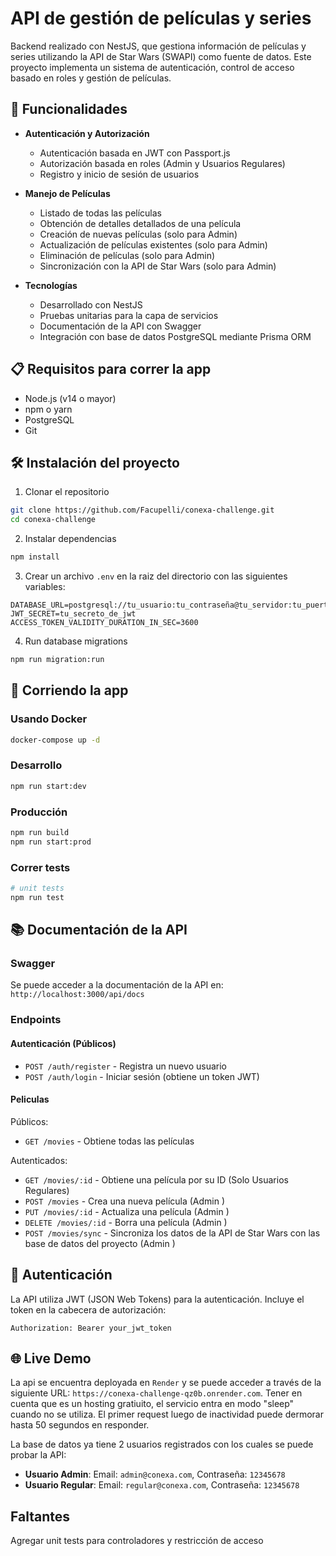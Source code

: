# API de gestión de películas y series

Backend realizado con NestJS, que gestiona información de películas y series utilizando la API de Star Wars (SWAPI) como fuente de datos. Este proyecto implementa un sistema de autenticación, control de acceso basado en roles y gestión de películas.

## 🚀 Funcionalidades

- **Autenticación y Autorización**

  - Autenticación basada en JWT con Passport.js
  - Autorización basada en roles (Admin y Usuarios Regulares)
  - Registro y inicio de sesión de usuarios

- **Manejo de Películas**

  - Listado de todas las películas
  - Obtención de detalles detallados de una película
  - Creación de nuevas películas (solo para Admin)
  - Actualización de películas existentes (solo para Admin)
  - Eliminación de películas (solo para Admin)
  - Sincronización con la API de Star Wars (solo para Admin)

- **Tecnologías**
  - Desarrollado con NestJS
  - Pruebas unitarias para la capa de servicios
  - Documentación de la API con Swagger
  - Integración con base de datos PostgreSQL mediante Prisma ORM

## 📋 Requisitos para correr la app

- Node.js (v14 o mayor)
- npm o yarn
- PostgreSQL
- Git

## 🛠️ Instalación del proyecto

1. Clonar el repositorio

```bash
git clone https://github.com/Facupelli/conexa-challenge.git
cd conexa-challenge
```

2. Instalar dependencias

```bash
npm install
```

3. Crear un archivo `.env` en la raiz del directorio con las siguientes variables:

```env
DATABASE_URL=postgresql://tu_usuario:tu_contraseña@tu_servidor:tu_puerto/tu_base_de_datos
JWT_SECRET=tu_secreto_de_jwt
ACCESS_TOKEN_VALIDITY_DURATION_IN_SEC=3600
```

4. Run database migrations

```bash
npm run migration:run
```

## 🚀 Corriendo la app

### Usando Docker

```bash
docker-compose up -d
```

### Desarrollo

```bash
npm run start:dev
```

### Producción

```bash
npm run build
npm run start:prod
```

### Correr tests

```bash
# unit tests
npm run test
```

## 📚 Documentación de la API

### Swagger

Se puede acceder a la documentación de la API en: `http://localhost:3000/api/docs`

### Endpoints

#### Autenticación (Públicos)

- `POST /auth/register` - Registra un nuevo usuario
- `POST /auth/login` - Iniciar sesión (obtiene un token JWT)

#### Peliculas

Públicos:

- `GET /movies` - Obtiene todas las películas

Autenticados:

- `GET /movies/:id` - Obtiene una película por su ID (Solo Usuarios Regulares)
- `POST /movies` - Crea una nueva película (Admin )
- `PUT /movies/:id` - Actualiza una película (Admin )
- `DELETE /movies/:id` - Borra una película (Admin )
- `POST /movies/sync` - Sincroniza los datos de la API de Star Wars con las base de datos del proyecto (Admin )

## 🔐 Autenticación

La API utiliza JWT (JSON Web Tokens) para la autenticación. Incluye el token en la cabecera de autorización:

```
Authorization: Bearer your_jwt_token
```

## 🌐 Live Demo

La api se encuentra deployada en `Render` y se puede acceder a través de la siguiente URL: `https://conexa-challenge-qz0b.onrender.com`.
Tener en cuenta que es un hosting gratiuito, el servicio entra en modo "sleep" cuando no se utiliza. El primer request luego de inactividad puede dermorar hasta 50 segundos en responder.

La base de datos ya tiene 2 usuarios registrados con los cuales se puede probar la API:

- **Usuario Admin**: Email: `admin@conexa.com`, Contraseña: `12345678`
- **Usuario Regular**: Email: `regular@conexa.com`, Contraseña: `12345678`

## Faltantes

Agregar unit tests para controladores y restricción de acceso
